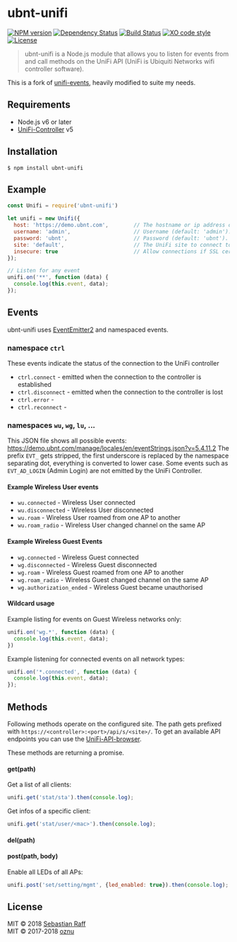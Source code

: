 # ubnt-unifi 

[![NPM version](https://badge.fury.io/js/ubnt-unifi.svg)](http://badge.fury.io/js/ubnt-unifi)
[![Dependency Status](https://img.shields.io/gemnasium/hobbyquaker/ubnt-unifi.svg?maxAge=2592000)](https://gemnasium.com/github.com/hobbyquaker/ubnt-unifi)
[![Build Status](https://travis-ci.org/hobbyquaker/ubnt-unifi.svg?branch=master)](https://travis-ci.org/hobbyquaker/ubnt-unifi)
[![XO code style](https://img.shields.io/badge/code_style-XO-5ed9c7.svg)](https://github.com/sindresorhus/xo)
[![License][mit-badge]][mit-url]

> ubnt-unifi is a Node.js module that allows you to listen for events from and call methods on the UniFi API (UniFi is 
Ubiquiti Networks wifi controller software).

This is a fork of [unifi-events](https://github.com/oznu/unifi-events), heavily modified to suite my needs.


## Requirements

* Node.js v6 or later
* [UniFi-Controller](https://www.ubnt.com/download/unifi) v5

## Installation

`$ npm install ubnt-unifi`


## Example

```javascript
const Unifi = require('ubnt-unifi')

let unifi = new Unifi({
  host: 'https://demo.ubnt.com',        // The hostname or ip address of the unifi controller (default: 'unifi')
  username: 'admin',                    // Username (default: 'admin').
  password: 'ubnt',                     // Password (default: 'ubnt').
  site: 'default',                      // The UniFi site to connect to (default: 'default').
  insecure: true                        // Allow connections if SSL certificate check fails (default: false).
});

// Listen for any event
unifi.on('**', function (data) {
  console.log(this.event, data);
});
```

## Events

ubnt-unifi uses [EventEmitter2](https://github.com/asyncly/EventEmitter2) and namespaced events. 

### namespace `ctrl`

These events indicate the status of the connection to the UniFi controller

* `ctrl.connect` - emitted when the connection to the controller is established
* `ctrl.disconnect` - emitted when the connection to the controller is lost
* `ctrl.error` - 
* `ctrl.reconnect` - 


### namespaces `wu`, `wg`, `lu`, ...

This JSON file shows all possible events: https://demo.ubnt.com/manage/locales/en/eventStrings.json?v=5.4.11.2
The prefix `EVT_` gets stripped, the first underscore is replaced by the namespace separating dot, everything is 
converted to lower case. Some events such as `EVT_AD_LOGIN` (Admin Login) are not emitted by the UniFi Controller.


#### Example Wireless User events

* `wu.connected` - Wireless User connected
* `wu.disconnected` - Wireless User disconnected
* `wu.roam` - Wireless User roamed from one AP to another
* `wu.roam_radio` - Wireless User changed channel on the same AP

#### Example Wireless Guest Events

* `wg.connected` - Wireless Guest connected
* `wg.disconnected` - Wireless Guest disconnected
* `wg.roam` - Wireless Guest roamed from one AP to another
* `wg.roam_radio` - Wireless Guest changed channel on the same AP
* `wg.authorization_ended` - Wireless Guest became unauthorised

#### Wildcard usage

Example listing for events on Guest Wireless networks only:

```javascript
unifi.on('wg.*', function (data) {
  console.log(this.event, data);
})
```

Example listening for connected events on all network types:

```javascript
unifi.on('*.connected', function (data) {
  console.log(this.event, data);
});
```

## Methods

Following methods operate on the configured site. The path gets prefixed with 
`https://<controller>:<port>/api/s/<site>/`. To get an available API endpoints you can use the 
[UniFi-API-browser](https://github.com/Art-of-WiFi/UniFi-API-browser).

These methods are returning a promise.


#### get(path)

Get a list of all clients:

```javascript
unifi.get('stat/sta').then(console.log);
```

Get infos of a specific client:

```javascript
unifi.get('stat/user/<mac>').then(console.log);
```

#### del(path)


#### post(path, body)

Enable all LEDs of all APs:

```javascript
unifi.post('set/setting/mgmt', {led_enabled: true}).then(console.log);
```


## License

MIT © 2018 [Sebastian Raff](https://github.com/hobbyquaker)    
MIT © 2017-2018 [oznu](https://github.com/oznu)

[mit-badge]: https://img.shields.io/badge/License-MIT-blue.svg?style=flat
[mit-url]: LICENSE
